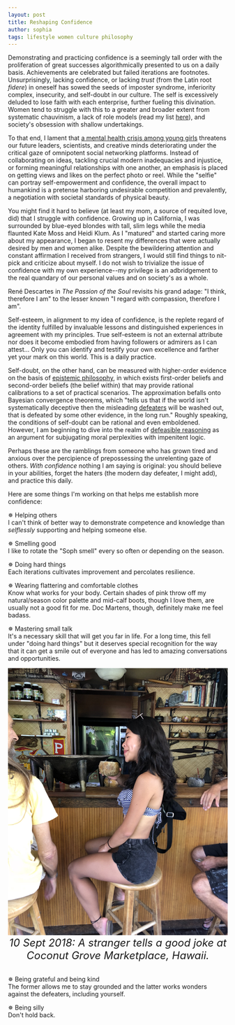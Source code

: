 ```yaml
---
layout: post
title: Reshaping Confidence
author: sophia
tags: lifestyle women culture philosophy
---
```


Demonstrating and practicing confidence is a seemingly tall order with the proliferation of great successes algorithmically presented to us on a daily basis. 
Achievements are celebrated but failed iterations are footnotes. Unsurprisingly, lacking confidence, or lacking *trust* (from the Latin root *fidere*) in oneself has sowed the seeds of imposter syndrome, inferiority complex, insecurity, and self-doubt in our culture. The self is excessively deluded to lose faith with each enterprise, further fueling this divination. Women tend to struggle with this to a greater and broader extent from systematic chauvinism, a lack of role models (read my list [here](https://solariachip.github.io/Madames/)), and society's obsession with shallow undertakings.

To that end, I lament that [a mental health crisis among young girls](https://www.pbs.org/newshour/health/analysis-theres-a-mental-health-crisis-among-teen-girls-here-are-some-ways-to-support-them) threatens our future leaders, scientists, and creative minds deteriorating under the critical gaze of omnipotent social networking platforms. Instead of collaborating on ideas, tackling crucial modern inadequacies and injustice, or forming meaningful relationships with one another, an emphasis is placed on getting views and likes on the perfect photo or reel. While the "selfie" can portray self-empowerment and confidence, the overall impact to humankind is a pretense harboring undesirable competition and prevalently, a negotiation with societal standards of physical beauty. 

You might find it hard to believe (at least my mom, a source of requited love, did) that I struggle with confidence. Growing up in California, I was surrounded by blue-eyed blondes with tall, slim legs while the media flaunted Kate Moss and Heidi Klum. As I "matured" and started caring more about my appearance, I began to resent my differences that were actually desired by men and women alike. Despite the bewildering attention and constant affirmation I received from strangers, I would still find things to nit-pick and criticize about myself. I do not wish to trivialize the issue of confidence with my own experience--my privilege is an adbridgement to the real quandary of our personal values and on society's as a whole. 

René Descartes in *The Passion of the Soul* revisits his grand adage: "I think, therefore I am" to the lesser known "I regard with compassion, therefore I am". 

Self-esteem, in alignment to my idea of confidence, is the replete regard of the identity fulfilled by invaluable lessons and distinguished experiences in agreement with my principles. True self-esteem is not an external attribute nor does it become embodied from having followers or admirers as I can attest... Only you can identify and testify your own excellence and farther yet your mark on this world. This is a daily practice.

Self-doubt, on the other hand, can be measured with higher-order evidence on the basis of [epistemic philosophy](https://plato.stanford.edu/entries/epistemic-self-doubt/#WhatWoulMaxiRatiSubjDo), in which exists first-order beliefs and second-order beliefs (the belief within) that may provide rational calibrations to a set of practical scenarios. The approximation befalls onto Bayesian convergence theorems, which "tells us that if the world isn't systematically deceptive then the misleading [defeaters](https://academic.oup.com/book/39499/chapter-abstract/339301672?redirectedFrom=fulltext) will be washed out, that is defeated by some other evidence, in the long run." Roughly speaking, the conditions of self-doubt can be rational and even emboldened. However, I am beginning to dive into the realm of [defeasible reasoning](https://plato.stanford.edu/entries/reasoning-defeasible/) as an argument for subjugating moral perplexities with impenitent logic. 

Perhaps these are the ramblings from someone who has grown tired and anxious over the percipience of prepossessing the unrelenting gaze of others. *With confidence* nothing I am saying is original: you should believe in your abilities, forget the haters (the modern day defeater, I might add), and practice this daily. 

Here are some things I'm working on that helps me establish more confidence:

✵ Helping others \
I can't think of better way to demonstrate competence and knowledge than *selflessly* supporting and helping someone else.

✵ Smelling good \
I like to rotate the "Soph smell" every so often or depending on the season.

✵ Doing hard things \
Each iterations cultivates improvement and percolates resilience.

✵ Wearing flattering and comfortable clothes \
Know what works for your body. Certain shades of pink throw off my natural/season color palette and mid-calf boots, though I love them, are usually not a good fit for me. Doc Martens, though, definitely make me feel badass.

✵ Mastering small talk \
It's a necessary skill that will get you far in life. For a long time, this fell under "doing hard things" but it deserves special recognition for the way that it can get a smile out of everyone and has led to amazing conversations and opportunities. 

<center><img src='/images/IMG_4263.jpg'>
  <font size=5><i>10 Sept 2018: A stranger tells a good joke at Coconut Grove Marketplace, Hawaii.</font></i>
  <br></br></center>
  
✵ Being grateful and being kind \
The former allows me to stay grounded and the latter works wonders against the defeaters, including yourself.

✵ Being silly \
Don't hold back.
